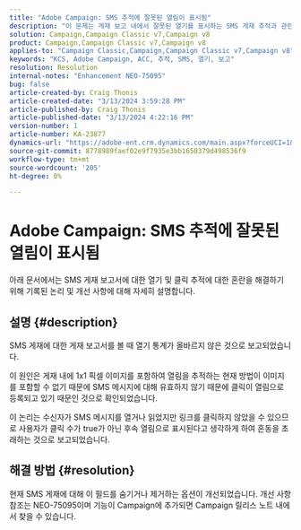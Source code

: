 ```yaml
---
title: "Adobe Campaign: SMS 추적에 잘못된 열림이 표시됨"
description: "이 문제는 게재 보고 내에서 잘못된 열기를 표시하는 SMS 게재 추적과 관련하여 일반적으로 보고된 문제를 문서화합니다."
solution: Campaign,Campaign Classic v7,Campaign v8
product: Campaign,Campaign Classic v7,Campaign v8
applies-to: "Campaign Classic,Campaign,Campaign Classic v7,Campaign v8"
keywords: "KCS, Adobe Campaign, ACC, 추적, SMS, 열기, 보고"
resolution: Resolution
internal-notes: "Enhancement NEO-75095"
bug: false
article-created-by: Craig Thonis
article-created-date: "3/13/2024 3:59:28 PM"
article-published-by: Craig Thonis
article-published-date: "3/13/2024 4:22:16 PM"
version-number: 1
article-number: KA-23877
dynamics-url: "https://adobe-ent.crm.dynamics.com/main.aspx?forceUCI=1&pagetype=entityrecord&etn=knowledgearticle&id=5b0416a9-52e1-ee11-904d-6045bd006079"
source-git-commit: 8778989faef02e9f7935e3bb1650379d498536f9
workflow-type: tm+mt
source-wordcount: '205'
ht-degree: 0%

---
```


# Adobe Campaign: SMS 추적에 잘못된 열림이 표시됨


아래 문서에서는 SMS 게재 보고서에 대한 열기 및 클릭 추적에 대한 혼란을 해결하기 위해 기록된 논리 및 개선 사항에 대해 자세히 설명합니다.

## 설명 {#description}


SMS 게재에 대한 게재 보고서를 볼 때 열기 통계가 올바르지 않은 것으로 보고되었습니다.

이 원인은 게재 내에 1x1 픽셀 이미지를 포함하여 열림을 추적하는 현재 방법이 이미지를 포함할 수 없기 때문에 SMS 메시지에 대해 유효하지 않기 때문에 클릭이 열림으로 등록되고 있기 때문인 것으로 확인되었습니다.

이 논리는 수신자가 SMS 메시지를 열거나 읽었지만 링크를 클릭하지 않았을 수 있으므로 사용자가 클릭 수가 true가 아닌 후속 열림으로 표시된다고 생각하게 하여 혼동을 초래하는 것으로 보고되었습니다.


## 해결 방법 {#resolution}


현재 SMS 게재에 대해 이 필드를 숨기거나 제거하는 옵션이 개선되었습니다. 개선 사항 참조는 NEO-75095이며 기능이 Campaign에 추가되면 Campaign 릴리스 노트 내에서 찾을 수 있습니다.

